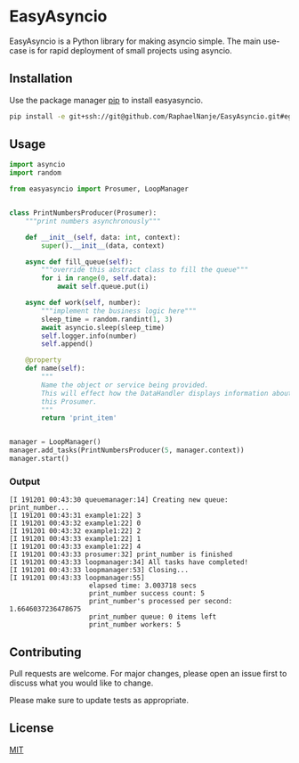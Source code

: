 # EasyAsyncio

EasyAsyncio is a Python library for making asyncio simple. The main
use-case is for rapid deployment of small projects using asyncio.

## Installation

Use the package manager [pip](https://pip.pypa.io/en/stable/) to install
easyasyncio.

```bash
pip install -e git+ssh://git@github.com/RaphaelNanje/EasyAsyncio.git#egg=easyasyncio
```

## Usage

```python
import asyncio
import random

from easyasyncio import Prosumer, LoopManager


class PrintNumbersProducer(Prosumer):
    """print numbers asynchronously"""

    def __init__(self, data: int, context):
        super().__init__(data, context)

    async def fill_queue(self):
        """override this abstract class to fill the queue"""
        for i in range(0, self.data):
            await self.queue.put(i)

    async def work(self, number):
        """implement the business logic here"""
        sleep_time = random.randint(1, 3)
        await asyncio.sleep(sleep_time)
        self.logger.info(number)
        self.append()

    @property
    def name(self):
        """
        Name the object or service being provided.
        This will effect how the DataHandler displays information about
        this Prosumer.
        """
        return 'print_item'


manager = LoopManager()
manager.add_tasks(PrintNumbersProducer(5, manager.context))
manager.start()
```
### Output
```
[I 191201 00:43:30 queuemanager:14] Creating new queue: print_number...
[I 191201 00:43:31 example1:22] 3
[I 191201 00:43:32 example1:22] 0
[I 191201 00:43:32 example1:22] 2
[I 191201 00:43:33 example1:22] 1
[I 191201 00:43:33 example1:22] 4
[I 191201 00:43:33 prosumer:32] print_number is finished
[I 191201 00:43:33 loopmanager:34] All tasks have completed!
[I 191201 00:43:33 loopmanager:53] Closing...
[I 191201 00:43:33 loopmanager:55] 
    			    elapsed time: 3.003718 secs
    			    print_number success count: 5
    			    print_number's processed per second: 1.6646037236478675
    			    print_number queue: 0 items left
    			    print_number workers: 5
```
## Contributing
Pull requests are welcome. For major changes, please open an issue first to discuss what you would like to change.

Please make sure to update tests as appropriate.

## License
[MIT](https://choosealicense.com/licenses/mit/)